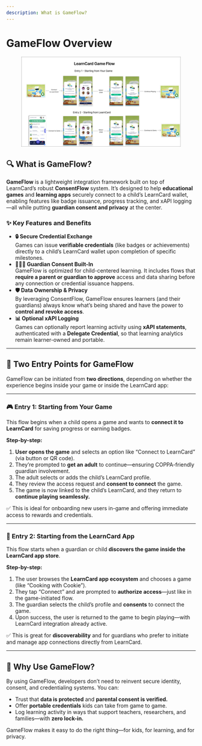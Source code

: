 ```yaml
---
description: What is GameFlow?
---
```


# GameFlow Overview

<figure><img src="../../.gitbook/assets/image.png" alt=""><figcaption></figcaption></figure>

## 🔍 What is GameFlow?

**GameFlow** is a lightweight integration framework built on top of LearnCard’s robust **ConsentFlow** system. It’s designed to help **educational games** and **learning apps** securely connect to a child’s LearnCard wallet, enabling features like badge issuance, progress tracking, and xAPI logging—all while putting **guardian consent and privacy** at the center.

### ✨ Key Features and Benefits

* **🔒 Secure Credential Exchange**\
  Games can issue **verifiable credentials** (like badges or achievements) directly to a child’s LearnCard wallet upon completion of specific milestones.
* **👨‍👩‍👧 Guardian Consent Built-In**\
  GameFlow is optimized for child-centered learning. It includes flows that **require a parent or guardian to approve** access and data sharing before any connection or credential issuance happens.
* **🛡️ Data Ownership & Privacy**\
  By leveraging ConsentFlow, GameFlow ensures learners (and their guardians) always know what’s being shared and have the power to **control and revoke access**.
* **📊 Optional xAPI Logging**\
  Games can optionally report learning activity using **xAPI statements**, authenticated with a **Delegate Credential**, so that learning analytics remain learner-owned and portable.

***

## 🔁 Two Entry Points for GameFlow

GameFlow can be initiated from **two directions**, depending on whether the experience begins inside your game or inside the LearnCard app:

***

### 🎮 Entry 1: Starting from Your Game

This flow begins when a child opens a game and wants to **connect it to LearnCard** for saving progress or earning badges.

**Step-by-step:**

1. **User opens the game** and selects an option like “Connect to LearnCard” (via button or QR code).
2. They’re prompted to **get an adult** to continue—ensuring COPPA-friendly guardian involvement.
3. The adult selects or adds the child’s LearnCard profile.
4. They review the access request and **consent to connect** the game.
5. The game is now linked to the child’s LearnCard, and they return to **continue playing seamlessly.**

✅ This is ideal for onboarding new users in-game and offering immediate access to rewards and credentials.

***

### 📱 Entry 2: Starting from the LearnCard App

This flow starts when a guardian or child **discovers the game inside the LearnCard app store**.

**Step-by-step:**

1. The user browses the **LearnCard app ecosystem** and chooses a game (like “Cooking with Cookie”).
2. They tap “Connect” and are prompted to **authorize access**—just like in the game-initiated flow.
3. The guardian selects the child’s profile and **consents** to connect the game.
4. Upon success, the user is returned to the game to begin playing—with LearnCard integration already active.

✅ This is great for **discoverability** and for guardians who prefer to initiate and manage app connections directly from LearnCard.

***

## 🧠 Why Use GameFlow?

By using GameFlow, developers don’t need to reinvent secure identity, consent, and credentialing systems. You can:

* Trust that **data is protected** and **parental consent is verified.**
* Offer **portable credentials** kids can take from game to game.
* Log learning activity in ways that support teachers, researchers, and families—with **zero lock-in.**

GameFlow makes it easy to do the right thing—for kids, for learning, and for privacy.
